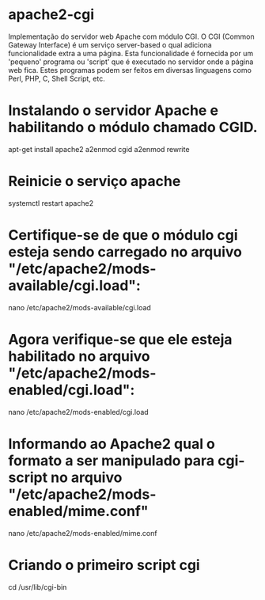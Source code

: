 # apache2-cgi
Implementação do servidor web Apache com módulo CGI. O CGI (Common Gateway Interface) é um serviço server-based o qual adiciona funcionalidade extra a uma página. Esta funcionalidade é fornecida por um 'pequeno' programa ou 'script' que é executado no servidor onde a página web fica. Estes programas podem ser feitos em diversas linguagens como Perl, PHP, C, Shell Script, etc.

# Instalando o servidor Apache e habilitando o módulo chamado CGID.
apt-get install apache2
a2enmod cgid
a2enmod rewrite

# Reinicie o serviço apache
systemctl restart apache2

# Certifique-se de que o módulo cgi esteja sendo carregado no arquivo "/etc/apache2/mods-available/cgi.load":
nano /etc/apache2/mods-available/cgi.load

# Agora verifique-se que ele esteja habilitado no arquivo "/etc/apache2/mods-enabled/cgi.load":
nano /etc/apache2/mods-enabled/cgi.load

# Informando ao Apache2 qual o formato a ser manipulado para cgi-script no arquivo "/etc/apache2/mods-enabled/mime.conf"
nano /etc/apache2/mods-enabled/mime.conf

# Criando o primeiro script cgi
cd /usr/lib/cgi-bin

